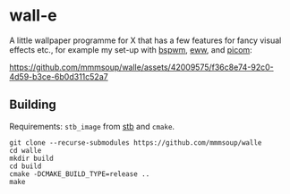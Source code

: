 # wall-e
A little wallpaper programme for X that has a few features for fancy visual effects etc., for example my set-up with [bspwm](https://github.com/baskerville/bspwm/), [eww](https://github.com/elkowar/eww), and [picom](https://github.com/dccsillag/picom):

https://github.com/mmmsoup/walle/assets/42009575/f36c8e74-92c0-4d59-b3ce-6b0d311c52a7

## Building
Requirements: `stb_image` from [stb](https://github.com/nothings/stb) and `cmake`.

```shell
git clone --recurse-submodules https://github.com/mmmsoup/walle
cd walle
mkdir build
cd build
cmake -DCMAKE_BUILD_TYPE=release ..
make
```
